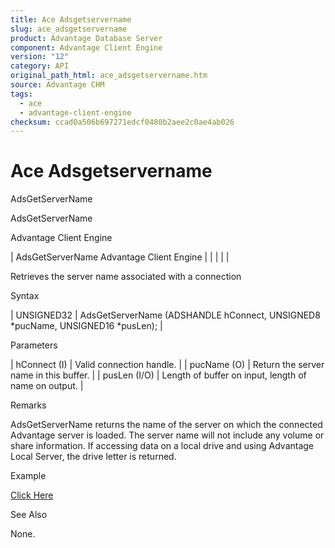 ```yaml
---
title: Ace Adsgetservername
slug: ace_adsgetservername
product: Advantage Database Server
component: Advantage Client Engine
version: "12"
category: API
original_path_html: ace_adsgetservername.htm
source: Advantage CHM
tags:
  - ace
  - advantage-client-engine
checksum: ccad0a506b697271edcf0480b2aee2c0ae4ab026
---
```


# Ace Adsgetservername

AdsGetServerName

AdsGetServerName

Advantage Client Engine

| AdsGetServerName  Advantage Client Engine |  |  |  |  |

Retrieves the server name associated with a connection

Syntax

| UNSIGNED32 | AdsGetServerName (ADSHANDLE hConnect,  UNSIGNED8 \*pucName,  UNSIGNED16 \*pusLen); |

Parameters

| hConnect (I) | Valid connection handle. |
| pucName (O) | Return the server name in this buffer. |
| pusLen (I/O) | Length of buffer on input, length of name on output. |

Remarks

AdsGetServerName returns the name of the server on which the connected Advantage server is loaded. The server name will not include any volume or share information. If accessing data on a local drive and using Advantage Local Server, the drive letter is returned.

Example

[Click Here](ace_examples.md#adsgetservernameexample)

See Also

None.
